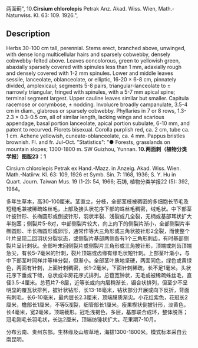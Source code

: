 两面蓟",
10.**Cirsium chlorolepis** Petrak Anz. Akad. Wiss. Wien, Math.-Naturwiss. Kl. 63: 109. 1926.",

## Description
Herbs 30-100 cm tall, perennial. Stems erect, branched above, unwinged, with dense long multicellular hairs and sparsely cobwebby, densely cobwebby-felted above. Leaves concolorous, green to yellowish green, abaxially sparsely covered with spinules less than 1 mm, adaxially rough and densely covered with 1-2 mm spinules. Lower and middle leaves sessile, lanceolate, oblanceolate, or elliptic, 16-20 × 6-8 cm, pinnately divided, amplexicaul; segments 5-8 pairs, triangular-lanceolate to ± narrowly triangular, fringed with spinules, with a 5-7 mm apical spine; terminal segment largest. Upper cauline leaves similar but smaller. Capitula racemose or corymbose, ± nodding. Involucre broadly campanulate, 3.5-4 cm in diam., glabrous or sparsely cobwebby. Phyllaries in 7 or 8 rows, 1.3-2.3 × 0.3-0.5 cm, all of similar length, lacking wings and scarious appendage, basal portion lanceolate, apical portion subulate, 6-10 mm, and patent to recurved. Florets bisexual. Corolla purplish red, ca. 2 cm, tube ca. 1 cm. Achene yellowish, cuneate-oblanceolate, ca. 4 mm. Pappus bristles brownish. Fl. and fr. Jul-Oct.
  "Statistics": "● Forests, grasslands on mountain slopes; 1300-1800 m. SW Guizhou, Yunnan.
**10.两面刺（植物分类学报）图版23：1**

Cirsium chlorolepis Petrak ex Hand.-Mazz. in Anzeig. Akad. Wiss. Wien. Math.-Natiirw. Kl. 63: 109, 1926 et Symb. Sin. 7: 1168, 1936; S. Y. Hu in Quart. Journ. Taiwan Mus. 19 (1-2): 54, 1966; 石铸, 植物分类学报22 (5): 392, 1984。

多年生草本，高30-100厘米。茎直立，分枝，全部茎枝被稠密的多细胞长节毛及短糙毛兼被稀疏蛛丝毛，上部及接头状花序下部的蛛丝毛稠密，绒毛状。中下部茎叶披针形、长椭圆形或倒披针形，羽状半裂、浅裂或几全裂，无柄或基部耳状扩大半抱茎；侧裂片5-8对，中部侧裂片较大，向上向下的侧裂片渐小，全部侧裂片半椭圆形、半长椭圆形或卵形，通常作等大三角形或三角状披针形2全裂，而使整个叶片呈现二回羽状分裂状态，或侧裂片基部两侧各有1个三角形刺齿，有时基部侧裂片呈针刺状。全部叶末回侧裂片或侧裂片三角形或三角披针形，顶端或刺齿顶端急尖，有长5-7毫米的针刺，裂片顶端或齿缘有缘毛状短针刺。上部茎叶渐小，与中下部茎叶同样并等样分裂，但渐小。全部茎叶质地坚硬，两面同色，绿色或黄绿色，两面有针刺，上面针刺稠密，长1-2毫米，下面针刺稀疏，长不足1毫米。头状花序下垂或下倾，总状或伞房花序式排列。总苞宽钟状，无毛或被稀疏蛛丝毛，直径3.5-4厘米。总苞片7-8层，近等长或向内层稍渐长，镊合状排列，但至少不呈明显的覆瓦状排列，披针状钻形，长13-18毫米，钻状部分开展或向下反折，背面有刺毛，长6-10毫米，最内层长2.3厘米，顶端膜质渐尖。小花红紫色，花冠长2厘米，檐部长1厘米，不等5浅裂，细管部长1厘米。瘦果楔状倒披针形，淡黄色，长4毫米，宽2毫米，顶端截形。冠毛浅褐色，多层，基部联合成环，整体脱落；冠毛刚毛长羽毛状，长达2厘米，顶端纺锤状扩大。花果期7-10月。

分布云南、贵州东部。生林缘及山坡草地，海拔1300-1800米。模式标本采自云南昆明。

